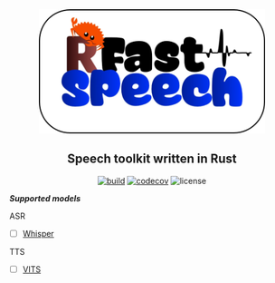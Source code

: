 <div align="center">
<img src="https://raw.githubusercontent.com/KrzTyb/rfastspeech/main/assets/rfastspeech_logo.webp" width="400px"/>

## Speech toolkit written in Rust

[![build](https://github.com/KrzTyb/rfastspeech/actions/workflows/rust.yml/badge.svg?branch=main)](https://github.com/KrzTyb/rfastspeech/actions/workflows/rust.yml)
[![codecov](https://codecov.io/github/KrzTyb/rfastspeech/graph/badge.svg?token=1DJ5RNOZC8)](https://codecov.io/github/KrzTyb/rfastspeech)
![license](https://img.shields.io/badge/license-MIT%2FApache--2.0-green)

<div align="left">

***Supported models***

ASR
- [ ] [Whisper](https://github.com/openai/whisper)

TTS
- [ ] [VITS](https://arxiv.org/pdf/2106.06103.pdf)
